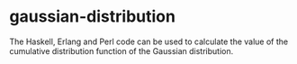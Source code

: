 gaussian-distribution
=====================

The Haskell, Erlang and Perl code can be used to calculate the value of the cumulative distribution function of the Gaussian distribution.